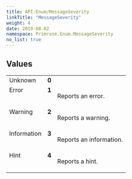 ```yaml
---
title: API:Enum/MessageSeverity
linkTitle: "MessageSeverity"
weight: 4
date: 2019-08-02
namespace: Primrose.Enum.MessageSeverity
no_list: true
---
```

 
## Values
 
<table class="studiohide">
<tbody>
<tr class="enum-row">
<td style="vertical-align:top;white-space:normal;">
<span class="name"">Unknown</span></td>
<td style="vertical-align:top;white-space:normal;">
<b class="value"">0</b></td>
<td style="vertical-align:top;white-space:normal;">
</td>
</tr>
<tr class="enum-row">
<td style="vertical-align:top;white-space:normal;">
<span class="name"">Error</span></td>
<td style="vertical-align:top;white-space:normal;">
<b class="value"">1</b></td>
<td style="vertical-align:top;white-space:normal;">
<p>
Reports an error.
</p></td>
</tr>
<tr class="enum-row">
<td style="vertical-align:top;white-space:normal;">
<span class="name"">Warning</span></td>
<td style="vertical-align:top;white-space:normal;">
<b class="value"">2</b></td>
<td style="vertical-align:top;white-space:normal;">
<p>
Reports a warning.
</p></td>
</tr>
<tr class="enum-row">
<td style="vertical-align:top;white-space:normal;">
<span class="name"">Information</span></td>
<td style="vertical-align:top;white-space:normal;">
<b class="value"">3</b></td>
<td style="vertical-align:top;white-space:normal;">
<p>
Reports an information.
</p></td>
</tr>
<tr class="enum-row">
<td style="vertical-align:top;white-space:normal;">
<span class="name"">Hint</span></td>
<td style="vertical-align:top;white-space:normal;">
<b class="value"">4</b></td>
<td style="vertical-align:top;white-space:normal;">
<p>
Reports a hint.
</p></td>
</tr>
</tbody>
</table>
